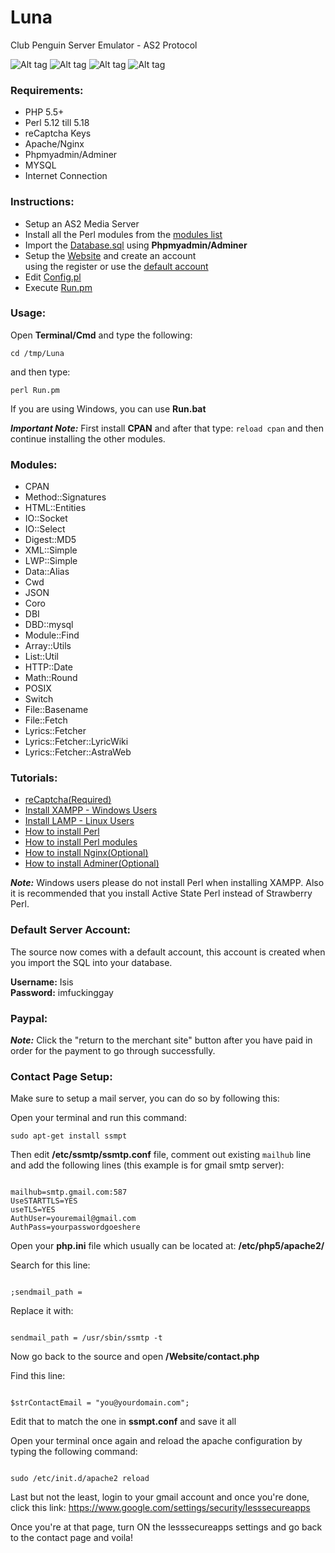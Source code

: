 Luna
====

Club Penguin Server Emulator - AS2 Protocol

![Alt tag](https://github.com/Levi-M/Luna/blob/master/Screenshots/01ae9c2572c8e9b7b2092f9cf2e590f2.png)
![Alt tag](https://github.com/Levi-M/Luna/blob/master/Screenshots/118ae5a5f2fed6b4157bdb5e19b0f33a.png)
![Alt tag](https://github.com/Levi-M/Luna/blob/master/Screenshots/c67d31b1845ae286f6f80d3135f597ef.png)
![Alt tag](https://github.com/Levi-M/Luna/blob/master/Screenshots/fd4dac2adf30d0e5b0a8122d5d4c124d.png)

### Requirements:
<ul>
 <li> PHP 5.5+</li>
 <li> Perl 5.12 till 5.18</li>
 <li> reCaptcha Keys</li>
 <li> Apache/Nginx</li>
 <li> Phpmyadmin/Adminer</li>
 <li> MYSQL</li>
 <li> Internet Connection</li>
</ul>

### Instructions:
<ul>
 <li> Setup an AS2 Media Server</li>
 <li> Install all the Perl modules from the <a href="https://github.com/Levi-M/Luna/blob/master/README.md#modules">modules list</a></li>
 <li> Import the <a href="https://github.com/Levi-M/Luna/blob/master/SQL/Database.sql">Database.sql</a> using <b>Phpmyadmin/Adminer</b></li>
 <li> Setup the <a href="https://github.com/Levi-M/Luna/blob/master/Website/">Website</a> and create an account</li> using the register or use the <a href="https://github.com/Levi-M/Luna/blob/master/README.md#default-server-account">default account</a>
 <li> Edit <a href="https://github.com/Levi-M/Luna/blob/master/Configuration/Config.pl">Config.pl</a></li>
 <li> Execute <a href="https://github.com/Levi-M/Luna/blob/master/Run.pm">Run.pm</a></li>
</ul>

### Usage:

Open <b>Terminal/Cmd</b> and type the following:

<code>cd /tmp/Luna</code>

and then type:

<code>perl Run.pm</code>

If you are using Windows, you can use <b>Run.bat</b>

*<b>Important Note:</b>* First install <b>CPAN</b> and after that type: <code>reload cpan</code> and then continue installing the other modules.

### Modules: 
<ul>
 <li> CPAN</li>
 <li> Method::Signatures</li>
 <li> HTML::Entities</li>
 <li> IO::Socket</li>
 <li> IO::Select</li>
 <li> Digest::MD5</li>
 <li> XML::Simple</li>
 <li> LWP::Simple</li>
 <li> Data::Alias</li>
 <li> Cwd</li>
 <li> JSON</li>
 <li> Coro</li>
 <li> DBI</li>
 <li> DBD::mysql</li>
 <li> Module::Find</li>
 <li> Array::Utils</li>
 <li> List::Util</li>
 <li> HTTP::Date</li>
 <li> Math::Round</li>
 <li> POSIX</li>
 <li> Switch</li>
 <li> File::Basename</li>
 <li> File::Fetch</li>
 <li> Lyrics::Fetcher</li>
 <li> Lyrics::Fetcher::LyricWiki</li>
 <li> Lyrics::Fetcher::AstraWeb</li>
</ul>

### Tutorials:
<ul>
 <li><a href="https://www.google.com/recaptcha/intro/index.html">reCaptcha(Required)</a></li>
 <li><a href="https://www.apachefriends.org/">Install XAMPP - Windows Users</a></li>
 <li><a href="https://www.digitalocean.com/community/tutorials/how-to-install-linux-apache-mysql-php-lamp-stack-on-ubuntu">Install LAMP - Linux Users</a></li>
 <li><a href="http://learn.perl.org/installing/">How to install Perl</a></li>
 <li><a href="http://perlmaven.com/how-to-install-a-perl-module-from-cpan">How to install Perl modules</a></li>
 <li><a href="http://nginx.org/en/docs/install.html">How to install Nginx(Optional)</a></li>
 <li><a href="http://www.adminer.org/">How to install Adminer(Optional)</a></li>
</ul>

*<b>Note:</b>* Windows users please do not install Perl when installing XAMPP. Also it is recommended that you install Active State Perl instead of Strawberry Perl.

### Default Server Account:

The source now comes with a default account, this account is created when you import the SQL into your database. 

<b>Username:</b> Isis<br>
<b>Password:</b> imfuckinggay<br>

### Paypal:

*<b>Note:</b>* Click the "return to the merchant site" button after you have paid in order for the payment to go through successfully.

### Contact Page Setup:

Make sure to setup a mail server, you can do so by following this:

Open your terminal and run this command:

<code>sudo apt-get install ssmpt</code>

Then edit <b>/etc/ssmtp/ssmtp.conf</b> file, comment out existing <code>mailhub</code> line and add the following lines (this example is for gmail smtp server):

<code>
mailhub=smtp.gmail.com:587
UseSTARTTLS=YES
useTLS=YES
AuthUser=youremail@gmail.com
AuthPass=yourpasswordgoeshere
</code>

Open your <b>php.ini</b> file which usually can be located at: <b>/etc/php5/apache2/</b>

Search for this line: 

<code>
;sendmail_path = 
</code>

Replace it with: 

<code>
sendmail_path = /usr/sbin/ssmtp -t
</code>

Now go back to the source and open <b>/Website/contact.php</b>

Find this line: 

<code>
$strContactEmail = "you@yourdomain.com";
</code>

Edit that to match the one in <b>ssmpt.conf</b> and save it all

Open your terminal once again and reload the apache configuration by typing the following command:

<code>
sudo /etc/init.d/apache2 reload
</code>

Last but not the least, login to your gmail account and once you're done, click this link: https://www.google.com/settings/security/lesssecureapps

Once you're at that page, turn ON the lesssecureapps settings and go back to the contact page and voila!